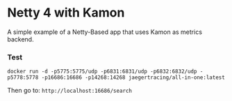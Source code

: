 Netty 4 with Kamon
=================================

A simple example of a Netty-Based app that uses Kamon as metrics backend.


### Test


```
docker run -d -p5775:5775/udp -p6831:6831/udp -p6832:6832/udp -p5778:5778 -p16686:16686 -p14268:14268 jaegertracing/all-in-one:latest
```

Then go to: `http://localhost:16686/search`

